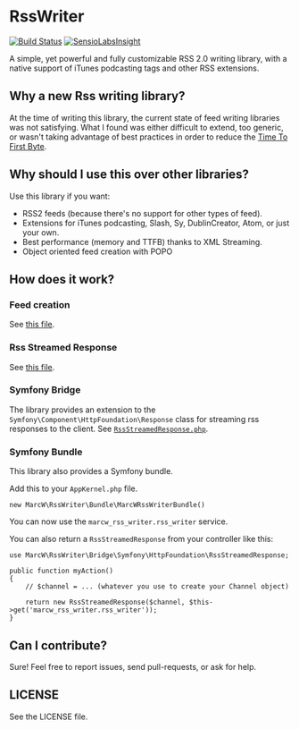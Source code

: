 # RssWriter

[![Build Status](https://travis-ci.org/marcw/rss-writer.svg?branch=master)](https://travis-ci.org/marcw/rss-writer)
[![SensioLabsInsight](https://insight.sensiolabs.com/projects/515dfe1b-e319-46a2-9b12-b1fc9508b5a8/mini.png)](https://insight.sensiolabs.com/projects/515dfe1b-e319-46a2-9b12-b1fc9508b5a8)

A simple, yet powerful and fully customizable RSS 2.0 writing library, with a
native support of iTunes podcasting tags and other RSS extensions.

## Why a new Rss writing library?

At the time of writing this library, the current state of feed writing
libraries was not satisfying. What I found was either difficult to extend, too
generic, or wasn't taking advantage of best practices in order to reduce the
[Time To First Byte](https://en.wikipedia.org/wiki/Time_To_First_Byte).

## Why should I use this over other libraries?

Use this library if you want:

- RSS2 feeds (because there's no support for other types of feed).
- Extensions for iTunes podcasting, Slash, Sy, DublinCreator, Atom, or just your own.
- Best performance (memory and TTFB) thanks to XML Streaming.
- Object oriented feed creation with POPO

## How does it work?

### Feed creation

See [this file](tests/RssWriterTest.php).

### Rss Streamed Response

See [this file](tests/Bridge/Symfony/HttpFoundation/RssStreamedResponseTest.php).

### Symfony Bridge

The library provides an extension to the `Symfony\Component\HttpFoundation\Response` class for streaming rss responses to the client. See [`RssStreamedResponse.php`](src/Bridge/Symfony/HttpFoundation/RssStreamedResponse.php).

### Symfony Bundle

This library also provides a Symfony bundle.

Add this to your `AppKernel.php` file.

    new MarcW\RssWriter\Bundle\MarcWRssWriterBundle()

You can now use the `marcw_rss_writer.rss_writer` service.

You can also return a `RssStreamedResponse` from your controller like this:

    use MarcW\RssWriter\Bridge\Symfony\HttpFoundation\RssStreamedResponse;

    public function myAction()
    {
        // $channel = ... (whatever you use to create your Channel object)

        return new RssStreamedResponse($channel, $this->get('marcw_rss_writer.rss_writer'));
    }

## Can I contribute?

Sure! Feel free to report issues, send pull-requests, or ask for help.

## LICENSE

See the LICENSE file.
